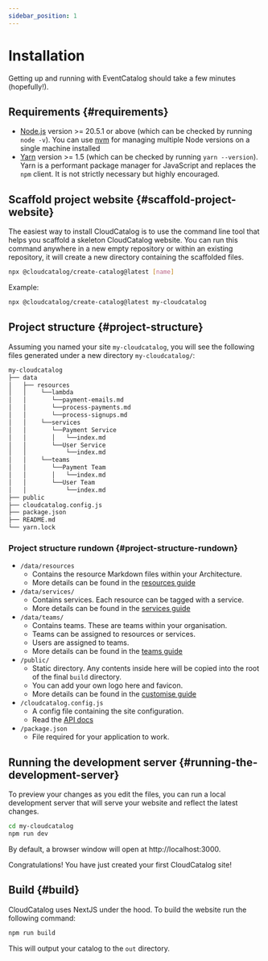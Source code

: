 ```yaml
---
sidebar_position: 1
---
```


# Installation

Getting up and running with EventCatalog should take a few minutes (hopefully!).

## Requirements {#requirements}

- [Node.js](https://nodejs.org/en/download/) version >= 20.5.1 or above (which can be checked by running `node -v`). You can use [nvm](https://github.com/nvm-sh/nvm) for managing multiple Node versions on a single machine installed
- [Yarn](https://yarnpkg.com/en/) version >= 1.5 (which can be checked by running `yarn --version`). Yarn is a performant package manager for JavaScript and replaces the `npm` client. It is not strictly necessary but highly encouraged.

## Scaffold project website {#scaffold-project-website}

The easiest way to install CloudCatalog is to use the command line tool that helps you scaffold a skeleton CloudCatalog website. You can run this command anywhere in a new empty repository or within an existing repository, it will create a new directory containing the scaffolded files.

```bash
npx @cloudcatalog/create-catalog@latest [name]
```

Example:

```bash
npx @cloudcatalog/create-catalog@latest my-cloudcatalog
```

## Project structure {#project-structure}

Assuming you named your site `my-cloudcatalog`, you will see the following files generated under a new directory `my-cloudcatalog/`:

```bash
my-cloudcatalog
├── data
│   ├── resources
│   │    └──lambda
│   │       └──payment-emails.md
│   │       └──process-payments.md
│   │       └──process-signups.md
│   │    └──services
│   │       └──Payment Service
│   │       │   └──index.md
│   │       └──User Service
│   │           └──index.md
│   │    └──teams
│   │       └──Payment Team
│   │       │   └──index.md
│   │       └──User Team
│   │           └──index.md
├── public
├── cloudcatalog.config.js
├── package.json
├── README.md
└── yarn.lock
```

### Project structure rundown {#project-structure-rundown}

- `/data/resources` 
    - Contains the resource Markdown files within your Architecture. 
    - More details can be found in the [resources guide](/docs/overview/guides/resources/introduction)
- `/data/services/` 
    - Contains services. Each resource can be tagged with a service.
    - More details can be found in the [services guide](/docs/overview/guides/services/introduction)
- `/data/teams/` 
    - Contains teams. These are teams within your organisation.
    - Teams can be assigned to resources or services.
    - Users are assigned to teams.
    - More details can be found in the [teams guide](/docs/overview/guides/teams/introduction)
- `/public/` 
    - Static directory. Any contents inside here will be copied into the root of the final `build` directory. 
    - You can add your own logo here and favicon. 
    - More details can be found in the [customise guide](/docs/overview/guides/customize)
- `/cloudcatalog.config.js` 
    - A config file containing the site configuration.
    - Read the [API docs](/docs/api/cloudcatalog.config.js)
- `/package.json` 
    - File required for your application to work.

## Running the development server {#running-the-development-server}

To preview your changes as you edit the files, you can run a local development server that will serve your website and reflect the latest changes.

```bash
cd my-cloudcatalog
npm run dev
```

By default, a browser window will open at http://localhost:3000.

Congratulations! You have just created your first CloudCatalog site!

## Build {#build}

CloudCatalog uses NextJS under the hood. To build the website run the following command:

```bash
npm run build
```

This will output your catalog to the `out` directory.
